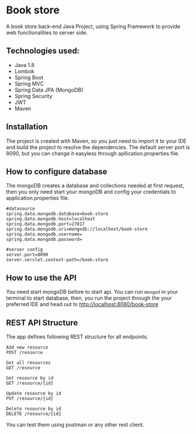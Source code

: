 # Book store

A book store back-end Java Project, using Spring Framework to provide web functionalities to server side.
	
## Technologies used:
- Java 1.8
- Lombok
- Spring Boot
- Spring MVC
- Spring Data JPA (MongoDB)
- Spring Security
- JWT
- Maven

## Installation
The project is created with Maven, so you just need to import it to your IDE and build the project to resolve the dependencies. The default server port is 8090, but you can change it easyless through apllication.properties file.

## How to configure database
The mongoDB creates a database and collections needed at first request, then you only need start your mongoDB and config your credentials to application.properties file.

```
#datasource
spring.data.mongodb.database=book-store
spring.data.mongodb.host=localhost
spring.data.mongodb.port=27017
spring.data.mongodb.uri=mongodb://localhost/book-store
spring.data.mongodb.username=
spring.data.mongodb.password=

#server config
server.port=8090
server.servlet.context-path=/book-store
```

## How to use the API
You need start mongoDB before to start api. You can run `mongod` in your terminal to start database, then, you run the project through the your preferred IDE and head out to [http://localhost:8080/book-store](http://localhost:8080/book-store)

## REST API Structure

The app defines following REST structure for all endpoints.

    Add new resource
    POST /resource
    
    Get all resources
    GET /resource
    
    Get resource by id
    GET /resource/{id}
    
    Update resource by id
    PUT /resource/{id}
    
    Delete resource by id
    DELETE /resource/{id}

You can test them using postman or any other rest client.
